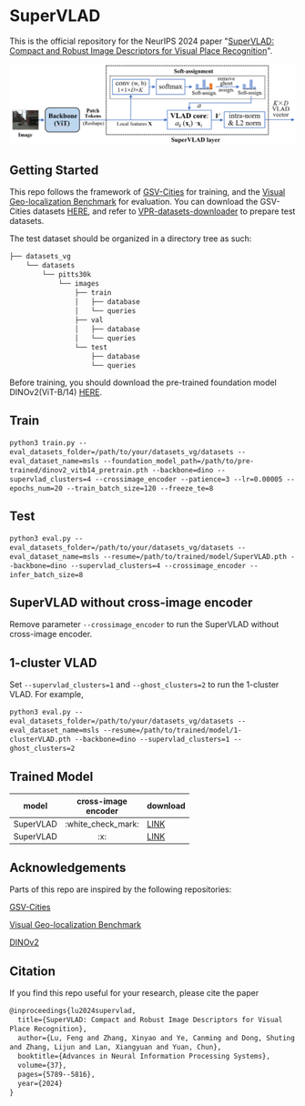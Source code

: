 # SuperVLAD
This is the official repository for the NeurIPS 2024 paper "[SuperVLAD: Compact and Robust Image Descriptors for Visual Place Recognition](https://proceedings.neurips.cc/paper_files/paper/2024/hash/0b135d408253205ba501d55c6539bfc7-Abstract-Conference.html)".

<img src="image/architecture.png" width="800px">

## Getting Started

This repo follows the framework of [GSV-Cities](https://github.com/amaralibey/gsv-cities) for training, and the [Visual Geo-localization Benchmark](https://github.com/gmberton/deep-visual-geo-localization-benchmark) for evaluation. You can download the GSV-Cities datasets [HERE](https://www.kaggle.com/datasets/amaralibey/gsv-cities), and refer to [VPR-datasets-downloader](https://github.com/gmberton/VPR-datasets-downloader) to prepare test datasets.

The test dataset should be organized in a directory tree as such:

```
├── datasets_vg
    └── datasets
        └── pitts30k
            └── images
                ├── train
                │   ├── database
                │   └── queries
                ├── val
                │   ├── database
                │   └── queries
                └── test
                    ├── database
                    └── queries
```

Before training, you should download the pre-trained foundation model DINOv2(ViT-B/14) [HERE](https://dl.fbaipublicfiles.com/dinov2/dinov2_vitb14/dinov2_vitb14_pretrain.pth).

## Train
```
python3 train.py --eval_datasets_folder=/path/to/your/datasets_vg/datasets --eval_dataset_name=msls --foundation_model_path=/path/to/pre-trained/dinov2_vitb14_pretrain.pth --backbone=dino --supervlad_clusters=4 --crossimage_encoder --patience=3 --lr=0.00005 --epochs_num=20 --train_batch_size=120 --freeze_te=8
```

## Test
```
python3 eval.py --eval_datasets_folder=/path/to/your/datasets_vg/datasets --eval_dataset_name=msls --resume=/path/to/trained/model/SuperVLAD.pth --backbone=dino --supervlad_clusters=4 --crossimage_encoder --infer_batch_size=8
```

## SuperVLAD without cross-image encoder

Remove parameter `--crossimage_encoder` to run the SuperVLAD without cross-image encoder.

## 1-cluster VLAD

Set `--supervlad_clusters=1` and `--ghost_clusters=2` to run the 1-cluster VLAD. For example,

```
python3 eval.py --eval_datasets_folder=/path/to/your/datasets_vg/datasets --eval_dataset_name=msls --resume=/path/to/trained/model/1-clusterVLAD.pth --backbone=dino --supervlad_clusters=1 --ghost_clusters=2
```

## Trained Model

<table style="margin: auto">
  <thead>
    <tr>
      <th>model</th>
      <th>cross-image<br />encoder</th>
      <th>download</th>
    </tr>
  </thead>
  <tbody>
    <tr>
      <td>SuperVLAD</td>
      <td align="center">:white_check_mark:</td>
      <td><a href="https://drive.google.com/file/d/1yomnWGTJko6nf3F2Ju6RWsLhP2EG82tL/view?usp=drive_link">LINK</a></td>
    </tr>
    <tr>
      <td>SuperVLAD</td>
      <td align="center">:x:</td>
      <td><a href="https://drive.google.com/file/d/1wRkUO4E8s5hNRNNIWcuA8RUvlGob3Tbf/view?usp=drive_link">LINK</a></td>
    </tr>
  </tbody>
</table>

## Acknowledgements

Parts of this repo are inspired by the following repositories:

[GSV-Cities](https://github.com/amaralibey/gsv-cities)

[Visual Geo-localization Benchmark](https://github.com/gmberton/deep-visual-geo-localization-benchmark)

[DINOv2](https://github.com/facebookresearch/dinov2)

## Citation

If you find this repo useful for your research, please cite the paper

```
@inproceedings{lu2024supervlad,
  title={SuperVLAD: Compact and Robust Image Descriptors for Visual Place Recognition},
  author={Lu, Feng and Zhang, Xinyao and Ye, Canming and Dong, Shuting and Zhang, Lijun and Lan, Xiangyuan and Yuan, Chun},
  booktitle={Advances in Neural Information Processing Systems},
  volume={37},
  pages={5789--5816},
  year={2024}
}
```
